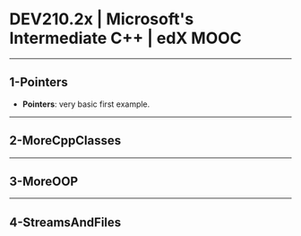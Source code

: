 # DEV210.2x | Microsoft's Intermediate C++ | edX MOOC

---

## 1-Pointers

- **Pointers**: very basic first example.

---

## 2-MoreCppClasses

---

## 3-MoreOOP

---

## 4-StreamsAndFiles
